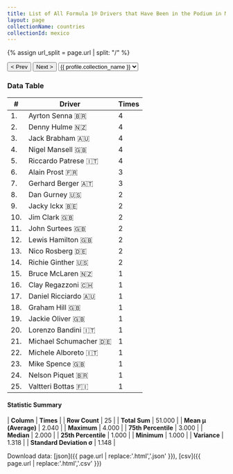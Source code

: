 ```yaml
---
title: List of All Formula 1® Drivers that Have Been in the Podium in Mexico by Number of Times
layout: page
collectionName: countries
collectionId: mexico
---
```


{% assign url_split = page.url | split: "/" %}
<div id="collection-navigation">
<button onclick="selector.options[selector.selectedIndex-1].value && (window.location = selector.options[selector.selectedIndex-1].value);">&lt; Prev</button>
<button onclick="selector.options[selector.selectedIndex+1].value && (window.location = selector.options[selector.selectedIndex+1].value);">Next &gt;</button>
<select id="selector" onchange="this.options[this.selectedIndex].value && (window.location = this.options[this.selectedIndex].value);">
  {% for collectionId in site.data[page.collectionName].refs %}
    {% if collectionId == page.collectionId %}
      {% assign selected = "selected" %}
    {% else %}
      {% assign selected = "" %}
    {% endif %}
    {% assign profile = site.data[page.collectionName][collectionId].profile %}
    <option value="/f1/{{ page.collectionName }}/{{ collectionId }}/{{ url_split[4] }}" {{ selected }}>{{ profile.collection_name }}</option>
  {% endfor %}
</select>
</div>

<canvas id="chart" width="400" height="180"></canvas>
<script>
var data = {
    "datasets": [
        {
            "backgroundColor": [
                "#9C8E8D",
                "#9C8E8D",
                "#9C8E8D",
                "#9C8E8D",
                "#9C8E8D",
                "#9C8E8D",
                "#9C8E8D",
                "#9C8E8D",
                "#9C8E8D",
                "#9C8E8D",
                "#9C8E8D",
                "#9C8E8D",
                "#9C8E8D",
                "#9C8E8D",
                "#9C8E8D",
                "#9C8E8D",
                "#9C8E8D",
                "#9C8E8D",
                "#9C8E8D",
                "#9C8E8D",
                "#9C8E8D",
                "#9C8E8D",
                "#9C8E8D",
                "#9C8E8D",
                "#9C8E8D"
            ],
            "borderColor": [
                "#1D181E",
                "#1D181E",
                "#1D181E",
                "#1D181E",
                "#1D181E",
                "#1D181E",
                "#1D181E",
                "#1D181E",
                "#1D181E",
                "#1D181E",
                "#1D181E",
                "#1D181E",
                "#1D181E",
                "#1D181E",
                "#1D181E",
                "#1D181E",
                "#1D181E",
                "#1D181E",
                "#1D181E",
                "#1D181E",
                "#1D181E",
                "#1D181E",
                "#1D181E",
                "#1D181E",
                "#1D181E"
            ],
            "borderWidth": 1,
            "data": [
                4.0,
                4.0,
                4.0,
                4.0,
                4.0,
                3.0,
                3.0,
                2.0,
                2.0,
                2.0,
                2.0,
                2.0,
                2.0,
                2.0,
                1.0,
                1.0,
                1.0,
                1.0,
                1.0,
                1.0,
                1.0,
                1.0,
                1.0,
                1.0,
                1.0
            ],
            "label": "Times"
        }
    ],
    "labels": [
        "Ayrton Senna",
        "Denny Hulme",
        "Jack Brabham",
        "Nigel Mansell",
        "Riccardo Patrese",
        "Alain Prost",
        "Gerhard Berger",
        "Dan Gurney",
        "Jacky Ickx",
        "Jim Clark",
        "John Surtees",
        "Lewis Hamilton",
        "Nico Rosberg",
        "Richie Ginther",
        "Bruce McLaren",
        "Clay Regazzoni",
        "Daniel Ricciardo",
        "Graham Hill",
        "Jackie Oliver",
        "Lorenzo Bandini",
        "Michael Schumacher",
        "Michele Alboreto",
        "Mike Spence",
        "Nelson Piquet",
        "Valtteri Bottas"
    ]
};
var options = {
  legend: {
    display: false
  },
  scales: {
    xAxes: [{
      ticks: {
        beginAtZero: true,
        maxRotation: 180,
        display: window.innerWidth > 800
      }
    }],
    yAxes: [{
      ticks: {
        beginAtZero: true
      }
    }]
  },
  onResize: function(chart, size) {
    chart.options.scales.xAxes[0].ticks.display = size.width > 800;
  }
};
var chart = new Chart("chart", {
    data: data,
    type: 'bar',
    options: options
});
</script>



### Data Table

| # | Driver | Times |
|--|--|--|
| 1. | Ayrton Senna 🇧🇷 | 4 |
| 2. | Denny Hulme 🇳🇿 | 4 |
| 3. | Jack Brabham 🇦🇺 | 4 |
| 4. | Nigel Mansell 🇬🇧 | 4 |
| 5. | Riccardo Patrese 🇮🇹 | 4 |
| 6. | Alain Prost 🇫🇷 | 3 |
| 7. | Gerhard Berger 🇦🇹 | 3 |
| 8. | Dan Gurney 🇺🇸 | 2 |
| 9. | Jacky Ickx 🇧🇪 | 2 |
| 10. | Jim Clark 🇬🇧 | 2 |
| 11. | John Surtees 🇬🇧 | 2 |
| 12. | Lewis Hamilton 🇬🇧 | 2 |
| 13. | Nico Rosberg 🇩🇪 | 2 |
| 14. | Richie Ginther 🇺🇸 | 2 |
| 15. | Bruce McLaren 🇳🇿 | 1 |
| 16. | Clay Regazzoni 🇨🇭 | 1 |
| 17. | Daniel Ricciardo 🇦🇺 | 1 |
| 18. | Graham Hill 🇬🇧 | 1 |
| 19. | Jackie Oliver 🇬🇧 | 1 |
| 20. | Lorenzo Bandini 🇮🇹 | 1 |
| 21. | Michael Schumacher 🇩🇪 | 1 |
| 22. | Michele Alboreto 🇮🇹 | 1 |
| 23. | Mike Spence 🇬🇧 | 1 |
| 24. | Nelson Piquet 🇧🇷 | 1 |
| 25. | Valtteri Bottas 🇫🇮 | 1 |

#### Statistic Summary

| **Column** | **Times** |
| **Row Count** | 25 |
| **Total Sum** | 51.000 |
| **Mean μ (Average)** | 2.040 |
| **Maximum** | 4.000 |
| **75th Percentile** | 3.000 |
| **Median** | 2.000 |
| **25th Percentile** | 1.000 |
| **Minimum** | 1.000 |
| **Variance** | 1.318 |
| **Standard Deviation σ** | 1.148 |

Download data: [json]({{ page.url | replace:'.html','.json' }}), [csv]({{ page.url | replace:'.html','.csv' }})
